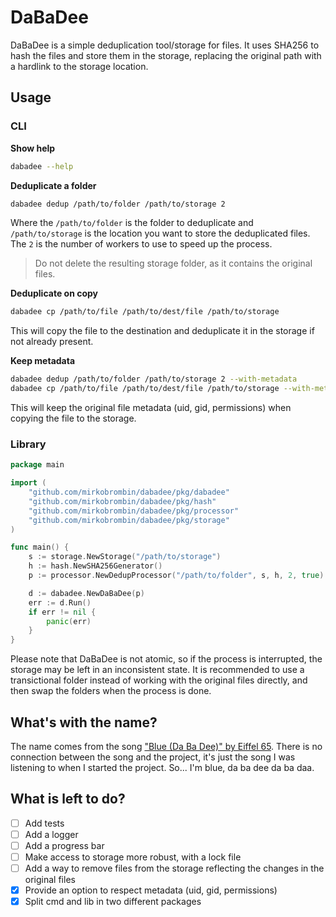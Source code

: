 # DaBaDee

DaBaDee is a simple deduplication tool/storage for files. It uses SHA256 to
hash the files and store them in the storage, replacing the original path with
a hardlink to the storage location.

## Usage

### CLI

**Show help**

```sh
dabadee --help
```

**Deduplicate a folder**

```sh
dabadee dedup /path/to/folder /path/to/storage 2
```

Where the `/path/to/folder` is the folder to deduplicate and `/path/to/storage`
is the location you want to store the deduplicated files. The `2` is the number
of workers to use to speed up the process.

> Do not delete the resulting storage folder, as it contains the original files.

**Deduplicate on copy**

```sh
dabadee cp /path/to/file /path/to/dest/file /path/to/storage
```

This will copy the file to the destination and deduplicate it in the storage if
not already present.

**Keep metadata**

```sh
dabadee dedup /path/to/folder /path/to/storage 2 --with-metadata
dabadee cp /path/to/file /path/to/dest/file /path/to/storage --with-metadata
```

This will keep the original file metadata (uid, gid, permissions) when copying
the file to the storage.

### Library

```go
package main

import (
    "github.com/mirkobrombin/dabadee/pkg/dabadee"
    "github.com/mirkobrombin/dabadee/pkg/hash"
    "github.com/mirkobrombin/dabadee/pkg/processor"
    "github.com/mirkobrombin/dabadee/pkg/storage"
)

func main() {
    s := storage.NewStorage("/path/to/storage")
    h := hash.NewSHA256Generator()
    p := processor.NewDedupProcessor("/path/to/folder", s, h, 2, true)

    d := dabadee.NewDaBaDee(p)
    err := d.Run()
    if err != nil {
        panic(err)
    }
}
```

Please note that DaBaDee is not atomic, so if the process is interrupted, the
storage may be left in an inconsistent state. It is recommended to use a
transictional folder instead of working with the original files directly, and
then swap the folders when the process is done.

## What's with the name?

The name comes from the song ["Blue (Da Ba Dee)" by Eiffel 65](https://www.youtube.com/watch?v=68ugkg9RePc).
There is no connection between the song and the project, it's just the song I
was listening to when I started the project. So... I'm blue, da ba dee da ba daa.

## What is left to do?

- [ ] Add tests
- [ ] Add a logger
- [ ] Add a progress bar
- [ ] Make access to storage more robust, with a lock file
- [ ] Add a way to remove files from the storage reflecting the changes in the
      original files
- [x] Provide an option to respect metadata (uid, gid, permissions)
- [x] Split cmd and lib in two different packages
